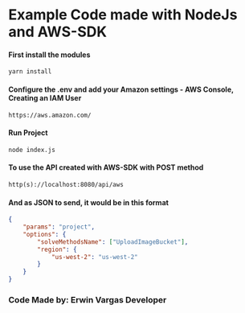 # Example Code made with NodeJs and AWS-SDK

#### First install the modules
```
yarn install
```

#### Configure the .env and add your Amazon settings - AWS Console, Creating an IAM User
```
https://aws.amazon.com/
```
#### Run Project
```
node index.js
```

#### To use the API created with AWS-SDK with POST method
```
http(s)://localhost:8080/api/aws
```
#### And as JSON to send, it would be in this format
```json
{
    "params": "project",
    "options": {
        "solveMethodsName": ["UploadImageBucket"],
        "region": {
            "us-west-2": "us-west-2"
        }
    }
}
```

### Code Made by: Erwin Vargas Developer